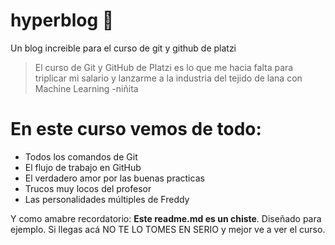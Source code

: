 # hyperblog 💚
Un blog increible para el curso de git y github de platzi
> El curso de Git y GitHub de Platzi es lo que me hacia falta para triplicar mi salario y lanzarme a la industria del tejido de lana con Machine Learning
> -niñita

# En este curso vemos de todo:
* Todos los comandos de Git
* El flujo de trabajo en GitHub
* El verdadero amor por las buenas practicas
* Trucos muy locos del profesor
* Las personalidades múltiples de Freddy

Y como amabre recordatorio: **Este readme.md es un chiste**. Diseñado para ejemplo. Si llegas acá NO TE LO TOMES EN SERIO y mejor ve a ver el curso.